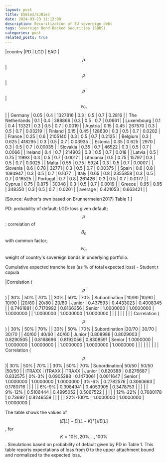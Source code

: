```yaml
---
layout: post
title: ESBies/EJBies
date: 2024-03-23 11:12:00
description: Securitization of EU sovereign debt 
tags: Sovereign Bond-Backed Securities (SBBS)
categories: post
related_posts: true
---
```

  
   |country |PD | LGD | EAD | $$\rho$$ | $$\rho$$ | $$\rho$$ | $$w_n$$|
   | Germany | 0.05  | 0.4   | 1327816 | 0.3   | 0.5   | 0.7   | 0.2816 |
   | The Netherlands | 0.1   | 0.4   | 388866 | 0.3   | 0.5   | 0.7   | 0.0661 |
   | Luxembourg | 0.1   | 0.4   | 13321 | 0.3   | 0.5   | 0.7   | 0.0019 |
   | Austria | 0.15  | 0.45  | 267570 | 0.3   | 0.5   | 0.7   | 0.03219 |
   | Finland | 0.15  | 0.45  | 128630 | 0.3   | 0.5   | 0.7   | 0.0202 |
   | France | 0.25  | 0.6   | 2105140 | 0.3   | 0.5   | 0.7   | 0.2125 |
   | Belgium | 0.3   | 0.625 | 418295 | 0.3   | 0.5   | 0.7   | 0.03935 |
   | Estonia | 0.35  | 0.625 | 2970  | 0.3   | 0.5   | 0.7   | 0.00035 |
   | Slovakia | 0.35  | 0.7   | 46522 | 0.3   | 0.5   | 0.7   | 0.0066 |
   | Ireland | 0.4   | 0.7   | 214903 | 0.3   | 0.5   | 0.7   | 0.018 |
   | Latvia | 0.5   | 0.75  | 11993 | 0.3   | 0.5   | 0.7   | 0.0017 |
   | Lithuania | 0.5   | 0.75  | 15797 | 0.3   | 0.5   | 0.7   | 0.0025 |
   | Malta | 0.55  | 0.75  | 5924  | 0.3   | 0.5   | 0.7   | 0.0007 |
   | Slovenia | 0.6   | 0.78  | 32771 | 0.3   | 0.5   | 0.7   | 0.00375 |
   | Spain | 0.6   | 0.8   | 1094947 | 0.3   | 0.5   | 0.7   | 0.1077 |
   | Italy | 0.65  | 0.8   | 2355858 | 0.3   | 0.5   | 0.7   | 0.16525 |
   | Portugal | 0.7   | 0.8   | 261426 | 0.3   | 0.5   | 0.7   | 0.0177 |
   | Cyprus | 0.75  | 0.875 | 30348 | 0.3   | 0.5   | 0.7   | 0.0019 |
   | Greece | 0.95  | 0.95  | 348350 | 0.3   | 0.5   | 0.7   | 0.0201 | 
   | average | 0.421053 | 0.663421 |                              |
 
[Source: Author's own based on Brunnermeier(2017) Table 1.]

PD: probability of default; LGD: loss given default;$$\rho$$: correlation of $$B_{n}$$ with common factor; $$w_n$$ weight of country's sovereign bonds in underlying portfolio. 

Cumulative expected tranche loss (as % of total expected loss) - Student t copula
  
|Correlation ($$\rho$$)          | 30%  | 50%  | 70%  |       | 30%  | 50%  | 70% |
 Subordination  | 10/90 |10/90 | 10/90 | |20/80 | 20/80 | 20/80 |
  Junior | 0.437593 | 0.4433023 | 0.4008345 |       | 0.7461881 | 0.7170992 | 0.8166356 |
   Senior | 1.0000000 | 1.0000000 | 1.0000000 |       | 1.0000000 | 1.0000000 | 1.0000000 |
          |       |       |       |       |       |       |  | 
Correlation ($$\rho$$) | 30%  | 50%  | 70%  |       | 30%  | 50%  | 70% | 
Subordination |30/70 | 30/70 | 30/70 |       | 40/60 | 40/60 | 40/60 |
   Junior | 0.808988 | 0.8029003 | 0.8290505 |       | 0.8168696 | 0.8192056 | 0.8308591 |
    Senior | 1.0000000 | 1.0000000 | 1.0000000 |       | 1.0000000 | 1.0000000 | 1.0000000 |
             |       |       |       |       |       |       |  | 
Correlation ($$\rho$$)| 30%  | 50%  | 70%  |       | 30%  | 50%  | 70% |
 Subordination| 50/50 | 50/50 |50/50 |       | iTRAXX | iTRAXX | iTRAXX | 
 Junior | 0.820388 | 0.8276687 | 0.832575 | 0%-3% | 0.0905288 | 0.1473061 | 0.0011647 |
 Senior | 1.0000000 | 1.0000000 | 1.0000000 | 3%-6% | 0.2782576 | 0.3060663 | 0.1780716 |
          |       |       |       | 6%-9% | 0.3984941 | 0.4053905 | 0.3478753 |
          |       |       |       | 9%-12% | 0.5106444 | 0.4995052 | 0.5067522 |
          |       |       |       | 12%-22% | 0.7680178 | 0.73692 | 0.8246559 |
          |       |       |       | 22%-100% | 1.0000000 | 1.0000000 | 1.0000000 |

The table shows the values of $$(E[L]-E[(L-K)^{+}])/E[L]$$, for $$K= 10\%, 20\%,..,100\%$$. Simulations based on probability of default given by PD in Table 1. This table reports expectations of loss from 0 to the upper attachment bound and normalized to the expected loss.	

